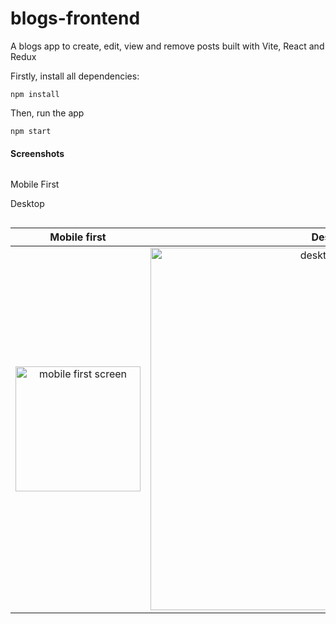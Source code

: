 # blogs-frontend
A blogs app to create, edit, view and remove posts built with Vite, React and Redux


Firstly, install all dependencies:
```
npm install
```

Then, run the app
```
npm start
```


#### Screenshots
<div style="display: inline-block">
  <p>Mobile First</p>
 

  <p>Desktop</p>

</div>

Mobile first | Desktop
:-------------------------:|:-------------------------:
 <img src="https://user-images.githubusercontent.com/77417814/162630791-a37bdc29-4979-40d0-9196-d70fb8afd395.png" alt="mobile first screen" width="200"/>  | <img src="https://user-images.githubusercontent.com/77417814/162630776-f22ce92f-4d60-430c-b2ef-88131d9b502b.png" alt="desktop screen" width="580"/>
